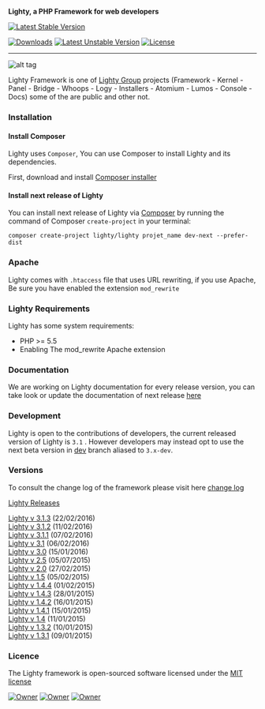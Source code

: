<!-- ![alt tag](https://raw.githubusercontent.com/fiesta-framework/Art/master/Resources/Pikia%20Github.png) -->

**Lighty, a PHP Framework for web developers**

<!-- [![Build Status](https://travis-ci.org/fiesta-framework/Fiesta.svg?branch=next)](https://travis-ci.org/fiesta-framework/Fiesta/branches) -->
[![Latest Stable Version](https://poser.pugx.org/lighty/lighty/v/stable)](https://packagist.org/packages/lighty/lighty) 
<!-- [![Total Downloads](https://poser.pugx.org/lighty/lighty/downloads)](https://packagist.org/packages/lighty/lighty)  -->
[![Downloads](https://img.shields.io/badge/downloads-637-0375b5.svg)](https://gitlab.com/lighty/framework)
[![Latest Unstable Version](https://poser.pugx.org/lighty/lighty/v/unstable)](https://packagist.org/packages/lighty/lighty) 
[![License](https://poser.pugx.org/lighty/lighty/license)](https://packagist.org/packages/lighty/lighty)
<!--[![Monthly Downloads](https://poser.pugx.org/lighty/lighty/d/monthly)](https://packagist.org/packages/lighty/lighty)-->
<!-- [![Scrutinizer Code Quality](https://scrutinizer-ci.com/g/fiesta-framework/Fiesta/badges/quality-score.png?b=master)](https://scrutinizer-ci.com/g/fiesta-framework/Fiesta/?branch=master) -->

-----

![alt tag](https://gitlab.com/lighty/framework/raw/dev/app/resources/images/window.png)

Lighty Framework is one of [Lighty Group](https://gitlab.com/groups/lighty) projects (Framework - Kernel - Panel - Bridge - Whoops - Logy - Installers - Atomium - Lumos - Console - Docs) some of the are public and other not.

### Installation

#### Install Composer

Lighty uses `Composer`, You can use Composer  to install Lighty and its dependencies.

First, download and install [Composer installer](https://getcomposer.org/)

#### Install next release of Lighty

You can install next release of Lighty via [Composer](https://getcomposer.org/) by running the command of Composer `create-project` in your terminal:

	composer create-project lighty/lighty projet_name dev-next --prefer-dist

###  Apache

Lighty comes with `.htaccess` file that uses URL rewriting, if you use Apache, Be sure you have enabled the extension `mod_rewrite`

### Lighty Requirements

Lighty has some system requirements:
* PHP >= 5.5
* Enabling The mod_rewrite Apache extension


### Documentation

We are working on Lighty documentation for every release version, you can take look or update the documentation of next release [here](https://gitlab.com/lighty/Docs/tree/3.2)


### Development

Lighty is open to the contributions of developers, the current released version of Lighty is `3.1` . However developers may instead opt to use the next beta version in [dev](https://gitlab.com/lighty/framework/tree/dev) branch aliased to `3.x-dev`.


### Versions

To consult the change log of the framework please visit here [change log](https://gitlab.com/lighty/framework/blob/dev/changes.md)

[Lighty Releases](https://gitlab.com/lighty/framework/tags)


[Lighty v 3.1.3](https://gitlab.com/lighty/framework/tags/3.1.3) (22/02/2016)  
[Lighty v 3.1.2](https://gitlab.com/lighty/framework/tags/3.1.2) (11/02/2016)  
[Lighty v 3.1.1](https://gitlab.com/lighty/framework/tags/3.1.1) (07/02/2016)  
[Lighty v 3.1](https://gitlab.com/lighty/framework/tags/3.1.0) (06/02/2016)  
[Lighty v 3.0](https://gitlab.com/lighty/framework/tags/3.0.0) (15/01/2016)  
[Lighty v 2.5](https://gitlab.com/lighty/framework/tags/2.5.0.236) (05/07/2015)  
[Lighty v 2.0](https://gitlab.com/lighty/framework/tags/2.0.0.1) (27/02/2015)  
[Lighty v 1.5](https://gitlab.com/lighty/framework/tags/1.5.0) (05/02/2015)  
[Lighty v 1.4.4](https://gitlab.com/lighty/framework/tags/1.4.4) (01/02/2015)  
[Lighty v 1.4.3](https://gitlab.com/lighty/framework/tags/1.4.3) (28/01/2015)  
[Lighty v 1.4.2](https://gitlab.com/lighty/framework/tags/1.4.2) (16/01/2015)  
[Lighty v 1.4.1](https://gitlab.com/lighty/framework/tags/1.4.1) (15/01/2015)  
[Lighty v 1.4](https://gitlab.com/lighty/framework/tags/1.4.0) (11/01/2015)  
[Lighty v 1.3.2](https://gitlab.com/lighty/framework/tags/1.3.2) (10/01/2015)  
[Lighty v 1.3.1](https://gitlab.com/lighty/framework/tags/1.3.1) (09/01/2015)  

### Licence

The Lighty framework is open-sourced software licensed under the [MIT license](http://opensource.org/licenses/MIT)

[![Owner](https://img.shields.io/badge/created%20by-Youssef%20Had-blue.svg)](https://gitlab.com/u/youssefhad)
[![Owner](https://img.shields.io/badge/copyright-2014--2016-red.svg)](https://gitlab.com/lighty/framework)
[![Owner](https://img.shields.io/badge/launched-10%2F10%2F2014-ff2f6c.svg)](https://gitlab.com/lighty/framework)


